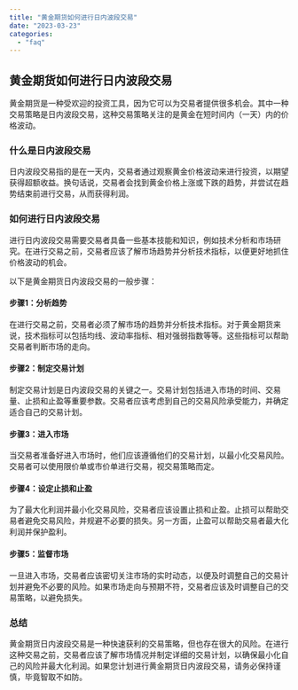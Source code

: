 ```yaml
---
title: "黄金期货如何进行日内波段交易"
date: "2023-03-23"
categories: 
  - "faq"
---
```


## 黄金期货如何进行日内波段交易

黄金期货是一种受欢迎的投资工具，因为它可以为交易者提供很多机会。其中一种交易策略是日内波段交易，这种交易策略关注的是黄金在短时间内（一天）内的价格波动。

### 什么是日内波段交易

日内波段交易指的是在一天内，交易者通过观察黄金价格波动来进行投资，以期望获得超额收益。换句话说，交易者会找到黄金价格上涨或下跌的趋势，并尝试在趋势结束前进行交易，从而获得利润。

### 如何进行日内波段交易

进行日内波段交易需要交易者具备一些基本技能和知识，例如技术分析和市场研究。在进行交易之前，交易者应该了解市场趋势并分析技术指标，以便更好地抓住价格波动的机会。

以下是黄金期货日内波段交易的一般步骤：

#### 步骤1：分析趋势

在进行交易之前，交易者必须了解市场的趋势并分析技术指标。对于黄金期货来说，技术指标可以包括均线、波动率指标、相对强弱指数等等。这些指标可以帮助交易者判断市场的走向。

#### 步骤2：制定交易计划

制定交易计划是日内波段交易的关键之一。交易计划包括进入市场的时间、交易量、止损和止盈等重要参数。交易者应该考虑到自己的交易风险承受能力，并确定适合自己的交易计划。

#### 步骤3：进入市场

当交易者准备好进入市场时，他们应该遵循他们的交易计划，以最小化交易风险。交易者可以使用限价单或市价单进行交易，视交易策略而定。

#### 步骤4：设定止损和止盈

为了最大化利润并最小化交易风险，交易者应该设置止损和止盈。止损可以帮助交易者避免交易风险，并规避不必要的损失。另一方面，止盈可以帮助交易者最大化利润并保护盈利。

#### 步骤5：监督市场

一旦进入市场，交易者应该密切关注市场的实时动态，以便及时调整自己的交易计划并避免不必要的风险。如果市场走向与预期不符，交易者应该及时调整自己的交易策略，以避免损失。

### 总结

黄金期货日内波段交易是一种快速获利的交易策略，但也存在很大的风险。在进行这种交易之前，交易者应该了解市场情况并制定详细的交易计划，以确保最小化自己的风险并最大化利润。如果您计划进行黄金期货日内波段交易，请务必保持谨慎，毕竟智取不如防。
